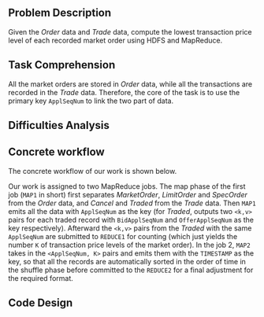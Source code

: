 ## Problem Description
Given the *Order* data and *Trade* data, compute the lowest transaction price level of each recorded market order using HDFS and MapReduce. 

## Task Comprehension
All the market orders are stored in *Order* data, while all the transactions are recorded in the *Trade* data.
Therefore, the core of the task is to use the primary key `ApplSeqNum` to link the two part of data.

## Difficulties Analysis


## Concrete workflow
The concrete workflow of our work is shown below. 

Our work is assigned to two MapReduce jobs. The map phase of the first job (`MAP1` in short) first separates *MarketOrder*, *LimitOrder* and *SpecOrder* from the *Order* data, and *Cancel* and *Traded* from the *Trade* data. Then `MAP1` emits all the data with `ApplSeqNum` as the key (for *Traded*, outputs two `<k,v>` pairs for each traded record with `BidApplSeqNum` and `OfferApplSeqNum` as the key respectively). Afterward the `<k,v>` pairs from the *Traded* with the same `ApplSeqNum` are submitted to `REDUCE1` for counting (which just yields the number `K` of transaction price levels of the market order). In the job 2, `MAP2` takes in the `<ApplSeqNum, K>` pairs and emits them with the `TIMESTAMP` as the key, so that all the records are automatically sorted in the order of time in the shuffle phase before committed to the `REDUCE2` for a final adjustment for the required format.

## Code Design
